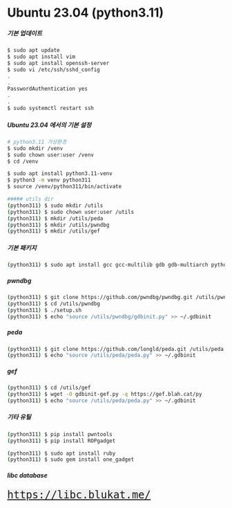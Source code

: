 # Ubuntu 23.04 (python3.11)

##### 기본 업데이트
```bash
$ sudo apt update
$ sudo apt install vim
$ sudo apt install openssh-server
$ sudo vi /etc/ssh/sshd_config
.
.
PasswordAuthentication yes
.
.
$ sudo systemctl restart ssh
```


##### Ubuntu 23.04 에서의 기본 설정
```bash
# python3.11 가상환경
$ sudo mkdir /venv
$ sudo chown user:user /venv
$ cd /venv

$ sudo apt install python3.11-venv
$ python3 -m venv python311
$ source /venv/python311/bin/activate

##### utils dir
(python311) $ sudo mkdir /utils
(python311) $ sudo chown user:user /utils
(python311) $ mkdir /utils/peda
(python311) $ mkdir /utils/pwndbg
(python311) $ mkdir /utils/gef
```


##### 기본 패키지
```bash
(python311) $ sudo apt install gcc gcc-multilib gdb gdb-multiarch python3 python3-pip python3-dev git libffi-dev build-essential
```


##### pwndbg
```bash
(python311) $ git clone https://github.com/pwndbg/pwndbg.git /utils/pwndbg
(python311) $ cd /utils/pwndbg
(python311) $ ./setup.sh
(python311) $ echo "source /utils/pwndbg/gdbinit.py" >> ~/.gdbinit
```


##### peda
```bash
(python311) $ git clone https://github.com/longld/peda.git /utils/peda
(python311) $ echo "source /utils/peda/peda.py" >> ~/.gdbinit
```


##### gef
```bash
(python311) $ cd /utils/gef
(python311) $ wget -O gdbinit-gef.py -q https://gef.blah.cat/py
(python311) $ echo "source /utils/peda/peda.py" >> ~/.gdbinit
```

##### 기타 유틸
```bash
(python311) $ pip install pwntools
(python311) $ pip install ROPgadget

(python311) $ sudo apt install ruby
(python311) $ sudo gem install one_gadget
```

##### libc database
<kbd style="background-color: #f0f0f0; font-size: 24px;">
  <a href="https://libc.blukat.me/" target="_blank">
    <span style="font-size: 24px;">https://libc.blukat.me/</span>
  </a>
</kbd>
